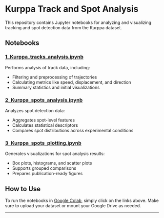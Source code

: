 # Kurppa Track and Spot Analysis

This repository contains Jupyter notebooks for analyzing and visualizing tracking and spot detection data from the Kurppa dataset.

## Notebooks

### [1_Kurppa_tracks_analysis.ipynb](https://colab.research.google.com/github/CellMigrationLab/FUCCI/blob/main/FUCCI_analysis/1_Kurppa_tracks_analysis.ipynb) 
Performs analysis of track data, including:
- Filtering and preprocessing of trajectories
- Calculating metrics like speed, displacement, and direction
- Summary statistics and initial visualizations

### [2_Kurppa_spots_analysis.ipynb](https://colab.research.google.com/github/CellMigrationLab/FUCCI/blob/main/FUCCI_analysis/2_Kurppa_spots_analysis.ipynb) 
Analyzes spot detection data:
- Aggregates spot-level features
- Calculates statistical descriptors
- Compares spot distributions across experimental conditions

### [3_Kurppa_spots_plotting.ipynb](https://colab.research.google.com/github/CellMigrationLab/FUCCI/blob/main/FUCCI_analysis/3_Kurppa_spots_plotting.ipynb) 
Generates visualizations for spot analysis results:
- Box plots, histograms, and scatter plots
- Supports grouped comparisons
- Prepares publication-ready figures

## How to Use

To run the notebooks in [Google Colab](https://colab.research.google.com/), simply click on the links above. Make sure to upload your dataset or mount your Google Drive as needed.

---
